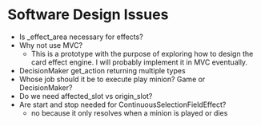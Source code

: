 # Software Design Issues

- Is _effect_area necessary for effects?
- Why not use MVC?
  - This is a prototype with the purpose of exploring how to design the card effect engine. I will probably implement it in MVC eventually.
- DecisionMaker get_action returning multiple types
- Whose job should it be to execute play minion? Game or DecisionMaker?
- Do we need affected_slot vs origin_slot?
- Are start and stop needed for ContinuousSelectionFieldEffect?
  - no because it only resolves when a minion is played or dies